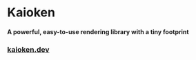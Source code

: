 # **Kaioken**

#### A powerful, easy-to-use rendering library with a tiny footprint

### <a href="https://kaioken.dev">kaioken.dev</a>
